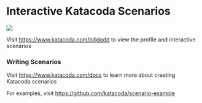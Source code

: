 # Interactive Katacoda Scenarios

[![](http://shields.katacoda.com/katacoda/billdodd/count.svg)](https://www.katacoda.com/billdodd "Get your profile on Katacoda.com")

Visit https://www.katacoda.com/billdodd to view the profile and interactive scenarios

### Writing Scenarios
Visit https://www.katacoda.com/docs to learn more about creating Katacoda scenarios

For examples, visit https://github.com/katacoda/scenario-example
